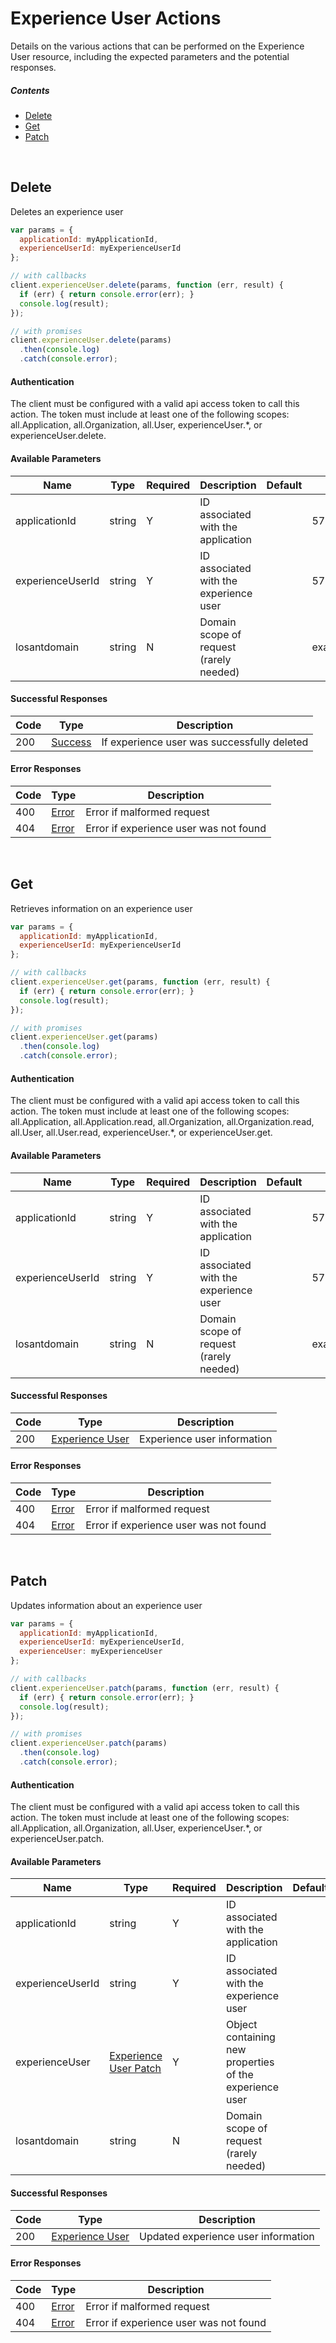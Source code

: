 # Experience User Actions

Details on the various actions that can be performed on the
Experience User resource, including the expected
parameters and the potential responses.

##### Contents

*   [Delete](#delete)
*   [Get](#get)
*   [Patch](#patch)

<br/>

## Delete

Deletes an experience user

```javascript
var params = {
  applicationId: myApplicationId,
  experienceUserId: myExperienceUserId
};

// with callbacks
client.experienceUser.delete(params, function (err, result) {
  if (err) { return console.error(err); }
  console.log(result);
});

// with promises
client.experienceUser.delete(params)
  .then(console.log)
  .catch(console.error);
```

#### Authentication
The client must be configured with a valid api access token to call this
action. The token must include at least one of the following scopes:
all.Application, all.Organization, all.User, experienceUser.*, or experienceUser.delete.

#### Available Parameters

| Name | Type | Required | Description | Default | Example |
| ---- | ---- | -------- | ----------- | ------- | ------- |
| applicationId | string | Y | ID associated with the application |  | 575ec8687ae143cd83dc4a97 |
| experienceUserId | string | Y | ID associated with the experience user |  | 575ed78e7ae143cd83dc4aab |
| losantdomain | string | N | Domain scope of request (rarely needed) |  | example.com |

#### Successful Responses

| Code | Type | Description |
| ---- | ---- | ----------- |
| 200 | [Success](_schemas.md#success) | If experience user was successfully deleted |

#### Error Responses

| Code | Type | Description |
| ---- | ---- | ----------- |
| 400 | [Error](_schemas.md#error) | Error if malformed request |
| 404 | [Error](_schemas.md#error) | Error if experience user was not found |

<br/>

## Get

Retrieves information on an experience user

```javascript
var params = {
  applicationId: myApplicationId,
  experienceUserId: myExperienceUserId
};

// with callbacks
client.experienceUser.get(params, function (err, result) {
  if (err) { return console.error(err); }
  console.log(result);
});

// with promises
client.experienceUser.get(params)
  .then(console.log)
  .catch(console.error);
```

#### Authentication
The client must be configured with a valid api access token to call this
action. The token must include at least one of the following scopes:
all.Application, all.Application.read, all.Organization, all.Organization.read, all.User, all.User.read, experienceUser.*, or experienceUser.get.

#### Available Parameters

| Name | Type | Required | Description | Default | Example |
| ---- | ---- | -------- | ----------- | ------- | ------- |
| applicationId | string | Y | ID associated with the application |  | 575ec8687ae143cd83dc4a97 |
| experienceUserId | string | Y | ID associated with the experience user |  | 575ed78e7ae143cd83dc4aab |
| losantdomain | string | N | Domain scope of request (rarely needed) |  | example.com |

#### Successful Responses

| Code | Type | Description |
| ---- | ---- | ----------- |
| 200 | [Experience User](_schemas.md#experience-user) | Experience user information |

#### Error Responses

| Code | Type | Description |
| ---- | ---- | ----------- |
| 400 | [Error](_schemas.md#error) | Error if malformed request |
| 404 | [Error](_schemas.md#error) | Error if experience user was not found |

<br/>

## Patch

Updates information about an experience user

```javascript
var params = {
  applicationId: myApplicationId,
  experienceUserId: myExperienceUserId,
  experienceUser: myExperienceUser
};

// with callbacks
client.experienceUser.patch(params, function (err, result) {
  if (err) { return console.error(err); }
  console.log(result);
});

// with promises
client.experienceUser.patch(params)
  .then(console.log)
  .catch(console.error);
```

#### Authentication
The client must be configured with a valid api access token to call this
action. The token must include at least one of the following scopes:
all.Application, all.Organization, all.User, experienceUser.*, or experienceUser.patch.

#### Available Parameters

| Name | Type | Required | Description | Default | Example |
| ---- | ---- | -------- | ----------- | ------- | ------- |
| applicationId | string | Y | ID associated with the application |  | 575ec8687ae143cd83dc4a97 |
| experienceUserId | string | Y | ID associated with the experience user |  | 575ed78e7ae143cd83dc4aab |
| experienceUser | [Experience User Patch](_schemas.md#experience-user-patch) | Y | Object containing new properties of the experience user |  | [Experience User Patch Example](_schemas.md#experience-user-patch-example) |
| losantdomain | string | N | Domain scope of request (rarely needed) |  | example.com |

#### Successful Responses

| Code | Type | Description |
| ---- | ---- | ----------- |
| 200 | [Experience User](_schemas.md#experience-user) | Updated experience user information |

#### Error Responses

| Code | Type | Description |
| ---- | ---- | ----------- |
| 400 | [Error](_schemas.md#error) | Error if malformed request |
| 404 | [Error](_schemas.md#error) | Error if experience user was not found |
